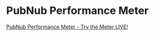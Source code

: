 # PubNub Performance Meter

[PubNub Performance Meter - Try the Meter LIVE!](http://pubnub-status.s3.amazonaws.com/performance-meter/index.html)
